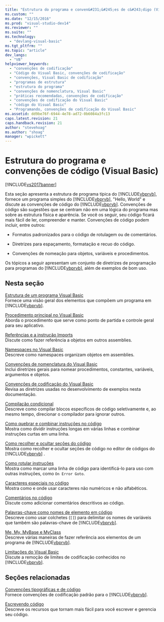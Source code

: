 ```yaml
---
title: "Estrutura do programa e conven&#231;&#245;es de c&#243;digo (Visual Basic) | Microsoft Docs"
ms.custom: ""
ms.date: "12/15/2016"
ms.prod: "visual-studio-dev14"
ms.reviewer: ""
ms.suite: ""
ms.technology: 
  - "devlang-visual-basic"
ms.tgt_pltfrm: ""
ms.topic: "article"
dev_langs: 
  - "VB"
helpviewer_keywords: 
  - "convenções de codificação"
  - "Código do Visual Basic, convenções de codificação"
  - "convenções, Visual Basic de codificação"
  - "programas de estrutura"
  - "estrutura do programa"
  - "convenções de nomenclatura, Visual Basic"
  - "práticas recomendadas, convenções de codificação"
  - "convenções de codificação do Visual Basic"
  - "código do Visual Basic"
  - "Programando, convenções de codificação do Visual Basic"
ms.assetid: dd9be76f-6944-4e78-ad72-0b6084a3fc13
caps.latest.revision: 21
caps.handback.revision: 21
author: "stevehoag"
ms.author: "shoag"
manager: "wpickett"
---
```

# Estrutura do programa e conven&#231;&#245;es de c&#243;digo (Visual Basic)
[!INCLUDE[vs2017banner](../../../csharp/includes/vs2017banner.md)]

Esta seção apresenta a estrutura de programa típica do [!INCLUDE[vbprvb](../../../csharp/programming-guide/concepts/linq/includes/vbprvb_md.md)], fornece um programa simples do [!INCLUDE[vbprvb](../../../csharp/programming-guide/concepts/linq/includes/vbprvb_md.md)], "Hello, World" e discute as convenções de código do [!INCLUDE[vbprvb](../../../csharp/programming-guide/concepts/linq/includes/vbprvb_md.md)].  Convenções de código são sugestões que se centram não em uma lógica do programa mas sobre as estrutura física e aparência.  Se você os seguir, seu código ficará mais fácil de ler, compreender e manter.  Convenções de código podem incluir, entre outros:  
  
-   Formatos padronizados para o código de rotulagem ou de comentários.  
  
-   Diretrizes para espaçamento, formatação e recuo do código.  
  
-   Convenções de nomeação para objetos, variáveis e procedimentos.  
  
 Os tópicos a seguir apresentam um conjunto de diretrizes de programação para programas do [!INCLUDE[vbprvb](../../../csharp/programming-guide/concepts/linq/includes/vbprvb_md.md)], além de exemplos de bom uso.  
  
## Nesta seção  
 [Estrutura de um programa Visual Basic](../../../visual-basic/programming-guide/program-structure/structure-of-a-visual-basic-program.md)  
 Fornece uma visão geral dos elementos que compõem um programa em [!INCLUDE[vbprvb](../../../csharp/programming-guide/concepts/linq/includes/vbprvb_md.md)].  
  
 [Procedimento principal no Visual Basic](../../../visual-basic/programming-guide/program-structure/main-procedure.md)  
 Aborda o procedimento que serve como ponto de partida e controle geral para seu aplicativo.  
  
 [Referências e a instrução Imports](../../../visual-basic/programming-guide/program-structure/references-and-the-imports-statement.md)  
 Discute como fazer referência a objetos em outros assemblies.  
  
 [Namespaces no Visual Basic](../../../visual-basic/programming-guide/program-structure/namespaces.md)  
 Descreve como namespaces organizam objetos em assemblies.  
  
 [Convenções de nomenclatura do Visual Basic](../../../visual-basic/programming-guide/program-structure/naming-conventions.md)  
 Inclui diretrizes gerais para nomear procedimentos, constantes, variáveis, argumentos e objetos.  
  
 [Convenções de codificação do Visual Basic](../../../visual-basic/programming-guide/program-structure/coding-conventions.md)  
 Revisa as diretrizes usadas no desenvolvimento de exemplos nesta documentação.  
  
 [Compilação condicional](../../../visual-basic/programming-guide/program-structure/conditional-compilation.md)  
 Descreve como compilar blocos específicos de código seletivamente e, ao mesmo tempo, direcionar o compilador para ignorar outros.  
  
 [Como quebrar e combinar instruções no código](../Topic/How%20to:%20Break%20and%20Combine%20Statements%20in%20Code%20\(Visual%20Basic\).md)  
 Mostra como dividir instruções longas em várias linhas e combinar instruções curtas em uma linha.  
  
 [Como recolher e ocultar seções do código](../../../visual-basic/programming-guide/program-structure/how-to-collapse-and-hide-sections-of-code.md)  
 Mostra como recolher e ocultar seções de código no editor de códigos do [!INCLUDE[vbprvb](../../../csharp/programming-guide/concepts/linq/includes/vbprvb_md.md)] .  
  
 [Como rotular instruções](../../../visual-basic/programming-guide/program-structure/how-to-label-statements.md)  
 Mostra como marcar uma linha de código para identificá\-lo para uso com outras instruções, como `On Error Goto`.  
  
 [Caracteres especiais no código](../../../visual-basic/programming-guide/program-structure/special-characters-in-code.md)  
 Mostra como e onde usar caracteres não numéricos e não alfabéticos.  
  
 [Comentários no código](../../../visual-basic/programming-guide/program-structure/comments-in-code.md)  
 Discute como adicionar comentários descritivos ao código.  
  
 [Palavras\-chave como nomes de elemento em código](../../../visual-basic/programming-guide/program-structure/keywords-as-element-names-in-code.md)  
 Descreve como usar colchetes \(`[]`\) para delimitar os nomes de variáveis que também são palavras\-chave de [!INCLUDE[vbprvb](../../../csharp/programming-guide/concepts/linq/includes/vbprvb_md.md)].  
  
 [Me, My, MyBase e MyClass](../../../visual-basic/programming-guide/program-structure/me-my-mybase-and-myclass.md)  
 Descreve várias maneiras de fazer referência aos elementos de um programa de [!INCLUDE[vbprvb](../../../csharp/programming-guide/concepts/linq/includes/vbprvb_md.md)].  
  
 [Limitações do Visual Basic](../../../visual-basic/programming-guide/program-structure/limitations.md)  
 Discute a remoção de limites de codificação conhecidos no [!INCLUDE[vbprvb](../../../csharp/programming-guide/concepts/linq/includes/vbprvb_md.md)].  
  
## Seções relacionadas  
 [Convenções tipográficas e de código](../../../visual-basic/language-reference/typographic-and-code-conventions.md)  
 Fornece convenções de codificação padrão para o [!INCLUDE[vbprvb](../../../csharp/programming-guide/concepts/linq/includes/vbprvb_md.md)].  
  
 [Escrevendo código](/visual-studio/ide/writing-code-in-the-code-and-text-editor)  
 Descreve os recursos que tornam mais fácil para você escrever e gerencia seu código.